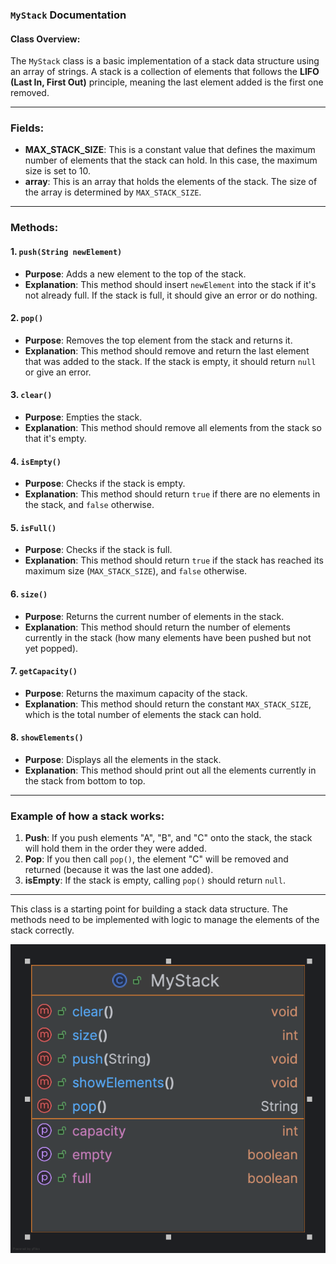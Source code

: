 ### `MyStack` Documentation

#### Class Overview:
The `MyStack` class is a basic implementation of a stack data structure using an array of strings. A stack is a collection of elements that follows the **LIFO (Last In, First Out)** principle, meaning the last element added is the first one removed.

---

### Fields:
- **MAX_STACK_SIZE**: This is a constant value that defines the maximum number of elements that the stack can hold. In this case, the maximum size is set to 10.
- **array**: This is an array that holds the elements of the stack. The size of the array is determined by `MAX_STACK_SIZE`.

---

### Methods:

#### 1. `push(String newElement)`
- **Purpose**: Adds a new element to the top of the stack.
- **Explanation**: This method should insert `newElement` into the stack if it's not already full. If the stack is full, it should give an error or do nothing.

#### 2. `pop()`
- **Purpose**: Removes the top element from the stack and returns it.
- **Explanation**: This method should remove and return the last element that was added to the stack. If the stack is empty, it should return `null` or give an error.

#### 3. `clear()`
- **Purpose**: Empties the stack.
- **Explanation**: This method should remove all elements from the stack so that it's empty.

#### 4. `isEmpty()`
- **Purpose**: Checks if the stack is empty.
- **Explanation**: This method should return `true` if there are no elements in the stack, and `false` otherwise.

#### 5. `isFull()`
- **Purpose**: Checks if the stack is full.
- **Explanation**: This method should return `true` if the stack has reached its maximum size (`MAX_STACK_SIZE`), and `false` otherwise.

#### 6. `size()`
- **Purpose**: Returns the current number of elements in the stack.
- **Explanation**: This method should return the number of elements currently in the stack (how many elements have been pushed but not yet popped).

#### 7. `getCapacity()`
- **Purpose**: Returns the maximum capacity of the stack.
- **Explanation**: This method should return the constant `MAX_STACK_SIZE`, which is the total number of elements the stack can hold.

#### 8. `showElements()`
- **Purpose**: Displays all the elements in the stack.
- **Explanation**: This method should print out all the elements currently in the stack from bottom to top.

---

### Example of how a stack works:

1. **Push**: If you push elements "A", "B", and "C" onto the stack, the stack will hold them in the order they were added.
2. **Pop**: If you then call `pop()`, the element "C" will be removed and returned (because it was the last one added).
3. **isEmpty**: If the stack is empty, calling `pop()` should return `null`.

---

This class is a starting point for building a stack data structure. The methods need to be implemented with logic to manage the elements of the stack correctly.



![img.png](img.png)